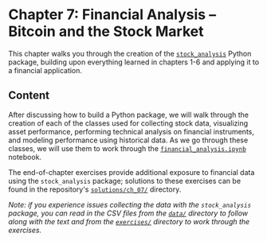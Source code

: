 # Chapter 7: Financial Analysis &ndash; Bitcoin and the Stock Market

This chapter walks you through the creation of the [`stock_analysis`](https://github.com/stefmolin/stock-analysis) Python package, building upon everything learned in chapters 1-6 and applying it to a financial application.

## Content

After discussing how to build a Python package, we will walk through the creation of each of the classes used for collecting stock data, visualizing asset performance, performing technical analysis on financial instruments, and modeling performance using historical data. As we go through these classes, we will use them to work through the [`financial_analysis.ipynb`](financial_analysis.ipynb) notebook.

The end-of-chapter exercises provide additional exposure to financial data using the `stock_analysis` package; solutions to these exercises can be found in the repository's [`solutions/ch_07/`](../solutions/ch_07) directory.

*Note: if you experience issues collecting the data with the `stock_analysis` package, you can read in the CSV files from the [`data/`](data) directory to follow along with the text and from the [`exercises/`](exercises) directory to work through the exercises.*
